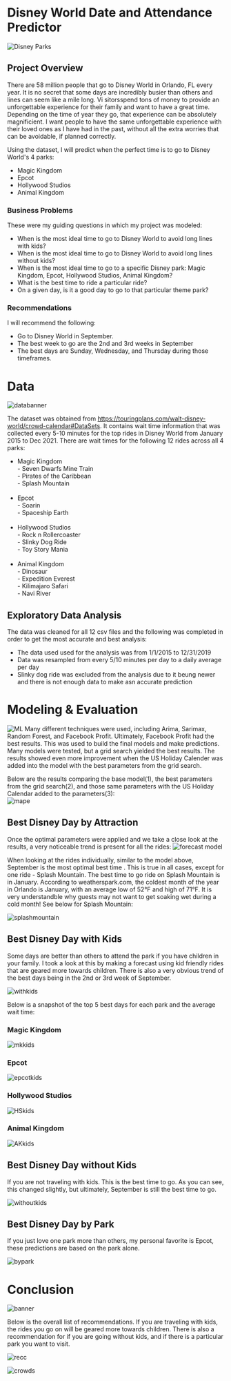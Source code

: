 # Disney World Date and Attendance Predictor

![Disney Parks](https://github.com/annachant/Capstone-Disney-World-Date-and-Attendance-Predictor/blob/main/images/disney%20parks.jpeg)

## Project Overview

There are 58 million people that go to Disney World in Orlando, FL every year. It is no secret that some days are incredibly busier than others and lines can seem like a mile long. Vi sitorsspend tons of money to provide an unforgettable experience for their family and want to have a great time. Depending on the time of year they go, that experience can be absolutely magnificient. I want people to have the same unforgettable experience with their loved ones as I have had in the past, without all the extra worries that can be avoidable, if planned correctly. 

Using the dataset, I will predict when the perfect time is to go to Disney World's 4 parks:

<ul>
  <li>Magic Kingdom</li>
  <li>Epcot</li>
  <li>Hollywood Studios</li>
  <li>Animal Kingdom</li>
  </ul>


### Business Problems

These were my guiding questions in which my project was modeled:

<ul>
  <li>When is the most ideal time to go to Disney World to avoid long lines with kids?</li>
  <li>When is the most ideal time to go to Disney World to avoid long lines without kids?</li>
  <li>When is the most ideal time to go to a specific Disney park: Magic Kingdom, Epcot, Hollywood Studios, Animal Kingdom?</li>
  <li>What is the best time to ride a particular ride?</li>
  <li>On a given day, is it a good day to go to that particular theme park?</li>
  </ul>
  
### Recommendations

I will recommend the following:

<ul>
  <li>Go to Disney World in September.</li>
  <li>The best week to go are the 2nd and 3rd weeks in September</li>
  <li>The best days are Sunday, Wednesday, and Thursday during those timeframes.</li>
  </ul>

# Data
![databanner](https://github.com/annachant/Capstone-Disney-World-Date-and-Attendance-Predictor/blob/main/images/data-science-banner.jpeg)

The dataset was obtained from https://touringplans.com/walt-disney-world/crowd-calendar#DataSets. It contains wait time information that was collected every 5-10 minutes for the top rides in Disney World from January 2015 to Dec 2021. There are wait times for the following 12 rides across all 4 parks:

<ul>
  <li>Magic Kingdom</li>
      - Seven Dwarfs Mine Train 
  <br>
      - Pirates of the Caribbean
  <br>
      - Splash Mountain
   <br>
  <br>
  
  <li>Epcot</li>
      - Soarin
  <br>
      - Spaceship Earth
  <br>
  <br>
  
  <li>Hollywood Studios</li>
      - Rock n Rollercoaster
  <br>
      - Slinky Dog Ride
  <br>
      - Toy Story Mania
  <br>
  <br>
  
  <li>Animal Kingdom</li>
      - Dinosaur
  <br>
      - Expedition Everest
  <br>
      - Kilimajaro Safari
  <br>
      - Navi River
  </ul>



## Exploratory Data Analysis 

The data was cleaned for all 12 csv files and the following was completed in order to get the most accurate and best analysis:
<ul>
<li>The data used used for the analysis was from 1/1/2015 to 12/31/2019 </li>
  <li>Data was resampled from every 5/10 minutes per day to a daily average per day </li>
 <li>Slinky dog ride was excluded from the analysis due to it beung newer and there is not enough data to make asn accurate prediction</li>
  </ul>

# Modeling & Evaluation
![ML](https://github.com/annachant/Capstone-Disney-World-Date-and-Attendance-Predictor/blob/main/images/ML.jpeg)
Many different techniques were used, including Arima, Sarimax, Random Forest, and Facebook Profit. Ultimately, Facebook Profit had the best results.
This was used to build the final models and make predictions. Many models were tested, but a grid search yielded the best results. The results showed even more improvement when the US Holiday Calender was added into the model with the best parameters from the grid search. 

Below are the results comparing the base model(1), the best parameters from the grid search(2), and those same parameters with the US Holiday Calendar added to the parameters(3):
<br>
![mape](https://github.com/annachant/Capstone-Disney-World-Date-and-Attendance-Predictor/blob/main/images/Screen%20Shot%202022-03-08%20at%2012.45.29%20AM.png)

## Best Disney Day by Attraction

Once the optimal parameters were applied and we take a close look at the results, a very noticeable trend is present for all the rides:
![forecast model](https://github.com/annachant/Capstone-Disney-World-Date-and-Attendance-Predictor/blob/main/images/Screen%20Shot%202022-03-08%20at%201.31.26%20AM.png)

When looking at the rides individually, similar to the model above, September is the most optimal best time . This is true in all cases, except for one ride - Splash Mountain. The best time to go ride on Splash Mountain is in January. According to weatherspark.com, the coldest month of the year in Orlando is January, with an average low of 52°F and high of 71°F. It is very understandble why guests may not want to get soaking wet during a cold month! See below for Splash Mountain:

![splashmountain](https://github.com/annachant/Capstone-Disney-World-Date-and-Attendance-Predictor/blob/main/images/Screen%20Shot%202022-03-08%20at%208.23.58%20AM.png)


## Best Disney Day with Kids

Some days are better than others to attend the park if you have children in your family. I took a look at this by making a forecast using kid friendly rides that are geared more towards children. There is also a very obvious trend of the best days being in the 2nd or 3rd week of September. 

![withkids](https://github.com/annachant/Capstone-Disney-World-Date-and-Attendance-Predictor/blob/main/images/Screen%20Shot%202022-03-10%20at%206.34.14%20PM.png)

Below is a snapshot of the top 5 best days for each park and the average wait time:

### Magic Kingdom

![mkkids](https://github.com/annachant/Capstone-Disney-World-Date-and-Attendance-Predictor/blob/main/images/Screen%20Shot%202022-03-08%20at%209.50.25%20AM.png)

### Epcot

![epcotkids](https://github.com/annachant/Capstone-Disney-World-Date-and-Attendance-Predictor/blob/main/images/Screen%20Shot%202022-03-08%20at%2010.06.07%20AM.png)

### Hollywood Studios

![HSkids](https://github.com/annachant/Capstone-Disney-World-Date-and-Attendance-Predictor/blob/main/images/Screen%20Shot%202022-03-08%20at%2010.07.20%20AM.png)

### Animal Kingdom

![AKkids](https://github.com/annachant/Capstone-Disney-World-Date-and-Attendance-Predictor/blob/main/images/Screen%20Shot%202022-03-08%20at%2010.08.16%20AM.png)

## Best Disney Day without Kids

If you are not traveling with kids. This is the best time to go. As you can see, this changed slightly, but ultimately, September is still the best time to go. 

![withoutkids](https://github.com/annachant/Capstone-Disney-World-Date-and-Attendance-Predictor/blob/main/images/Screen%20Shot%202022-03-10%20at%206.34.36%20PM.png)

## Best Disney Day by Park

If you just love one park more than others, my personal favorite is Epcot, these predictions are based on the park alone. 

![bypark](https://github.com/annachant/Capstone-Disney-World-Date-and-Attendance-Predictor/blob/main/images/Screen%20Shot%202022-03-10%20at%206.34.44%20PM.png)

# Conclusion 
![banner](https://github.com/annachant/Capstone-Disney-World-Date-and-Attendance-Predictor/blob/main/images/banner5.jpeg)

Below is the overall list of recommendations. If you are traveling with kids, the rides you go on will be geared more towards children. There is also a recommendation for if you are going without kids, and if there is a particular park you want to visit. 

![recc](https://github.com/annachant/Capstone-Disney-World-Date-and-Attendance-Predictor/blob/main/images/recc.png)


![crowds](https://github.com/annachant/Capstone-Disney-World-Date-and-Attendance-Predictor/blob/main/images/crowds.jpeg)

